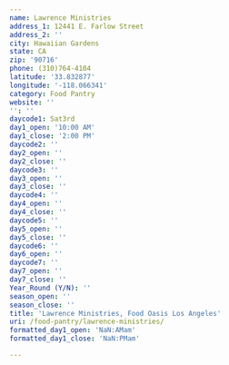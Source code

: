 ```yaml
---
name: Lawrence Ministries
address_1: 12441 E. Farlow Street
address_2: ''
city: Hawaiian Gardens
state: CA
zip: '90716'
phone: (310)764-4104
latitude: '33.832877'
longitude: '-118.066341'
category: Food Pantry
website: ''
'': ''
daycode1: Sat3rd
day1_open: '10:00 AM'
day1_close: '2:00 PM'
daycode2: ''
day2_open: ''
day2_close: ''
daycode3: ''
day3_open: ''
day3_close: ''
daycode4: ''
day4_open: ''
day4_close: ''
daycode5: ''
day5_open: ''
day5_close: ''
daycode6: ''
day6_open: ''
daycode7: ''
day7_open: ''
day7_close: ''
Year_Round (Y/N): ''
season_open: ''
season_close: ''
title: 'Lawrence Ministries, Food Oasis Los Angeles'
uri: /food-pantry/lawrence-ministries/
formatted_day1_open: 'NaN:AMam'
formatted_day1_close: 'NaN:PMam'

---
```

